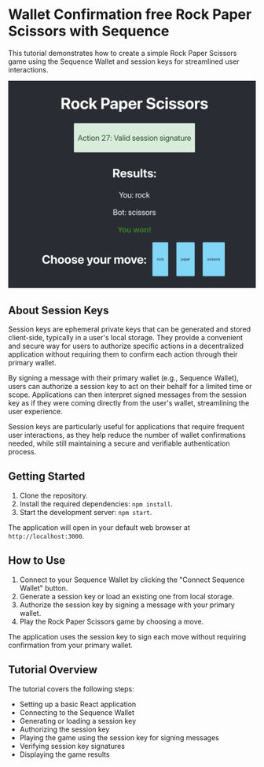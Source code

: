 # Wallet Confirmation free Rock Paper Scissors with Sequence

This tutorial demonstrates how to create a simple Rock Paper Scissors game using the Sequence Wallet and session keys for streamlined user interactions.

![Screenshot of the game](./src/images/screenshot.png)

## About Session Keys

Session keys are ephemeral private keys that can be generated and stored client-side, typically in a user's local storage. They provide a convenient and secure way for users to authorize specific actions in a decentralized application without requiring them to confirm each action through their primary wallet.

By signing a message with their primary wallet (e.g., Sequence Wallet), users can authorize a session key to act on their behalf for a limited time or scope. Applications can then interpret signed messages from the session key as if they were coming directly from the user's wallet, streamlining the user experience.

Session keys are particularly useful for applications that require frequent user interactions, as they help reduce the number of wallet confirmations needed, while still maintaining a secure and verifiable authentication process.

## Getting Started

1. Clone the repository.
2. Install the required dependencies: `npm install`.
3. Start the development server: `npm start`.

The application will open in your default web browser at `http://localhost:3000`.

## How to Use

1. Connect to your Sequence Wallet by clicking the "Connect Sequence Wallet" button.
2. Generate a session key or load an existing one from local storage.
3. Authorize the session key by signing a message with your primary wallet.
4. Play the Rock Paper Scissors game by choosing a move.

The application uses the session key to sign each move without requiring confirmation from your primary wallet.

## Tutorial Overview

The tutorial covers the following steps:

- Setting up a basic React application
- Connecting to the Sequence Wallet
- Generating or loading a session key
- Authorizing the session key
- Playing the game using the session key for signing messages
- Verifying session key signatures
- Displaying the game results
